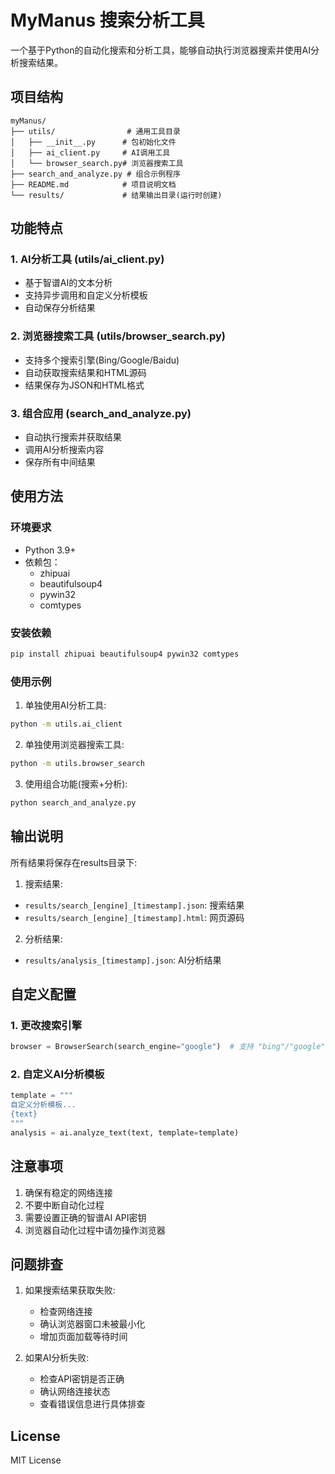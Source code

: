 # MyManus 搜索分析工具

一个基于Python的自动化搜索和分析工具，能够自动执行浏览器搜索并使用AI分析搜索结果。

## 项目结构

```
myManus/
├── utils/                # 通用工具目录
│   ├── __init__.py      # 包初始化文件
│   ├── ai_client.py     # AI调用工具
│   └── browser_search.py# 浏览器搜索工具
├── search_and_analyze.py # 组合示例程序
├── README.md            # 项目说明文档
└── results/             # 结果输出目录(运行时创建)
```

## 功能特点

### 1. AI分析工具 (utils/ai_client.py)
- 基于智谱AI的文本分析
- 支持异步调用和自定义分析模板
- 自动保存分析结果

### 2. 浏览器搜索工具 (utils/browser_search.py)
- 支持多个搜索引擎(Bing/Google/Baidu)
- 自动获取搜索结果和HTML源码
- 结果保存为JSON和HTML格式

### 3. 组合应用 (search_and_analyze.py)
- 自动执行搜索并获取结果
- 调用AI分析搜索内容
- 保存所有中间结果

## 使用方法

### 环境要求
- Python 3.9+
- 依赖包：
  - zhipuai
  - beautifulsoup4
  - pywin32
  - comtypes

### 安装依赖
```bash
pip install zhipuai beautifulsoup4 pywin32 comtypes
```

### 使用示例

1. 单独使用AI分析工具:
```bash
python -m utils.ai_client
```

2. 单独使用浏览器搜索工具:
```bash
python -m utils.browser_search
```

3. 使用组合功能(搜索+分析):
```bash
python search_and_analyze.py
```

## 输出说明

所有结果将保存在results目录下:

1. 搜索结果:
- `results/search_[engine]_[timestamp].json`: 搜索结果
- `results/search_[engine]_[timestamp].html`: 网页源码

2. 分析结果:
- `results/analysis_[timestamp].json`: AI分析结果

## 自定义配置

### 1. 更改搜索引擎
```python
browser = BrowserSearch(search_engine="google")  # 支持 "bing"/"google"/"baidu"
```

### 2. 自定义AI分析模板
```python
template = """
自定义分析模板...
{text}
"""
analysis = ai.analyze_text(text, template=template)
```

## 注意事项

1. 确保有稳定的网络连接
2. 不要中断自动化过程
3. 需要设置正确的智谱AI API密钥
4. 浏览器自动化过程中请勿操作浏览器

## 问题排查

1. 如果搜索结果获取失败:
   - 检查网络连接
   - 确认浏览器窗口未被最小化
   - 增加页面加载等待时间

2. 如果AI分析失败:
   - 检查API密钥是否正确
   - 确认网络连接状态
   - 查看错误信息进行具体排查

## License

MIT License
